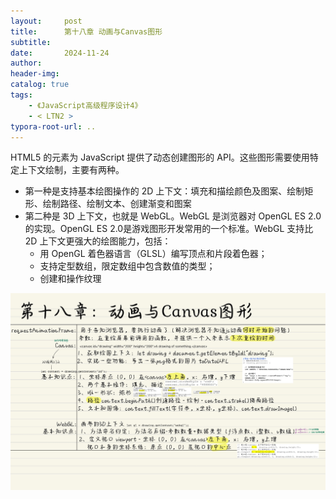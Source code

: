 ```yaml
---
layout:     post
title:      第十八章 动画与Canvas图形
subtitle:  
date:       2024-11-24
author:     
header-img: 
catalog: true
tags:
    - 《JavaScript高级程序设计4》
    - < LTN2 >
typora-root-url: ..
---
```




HTML5 的<canvas>元素为 JavaScript 提供了动态创建图形的 API。这些图形需要使用特定上下文绘制，主要有两种。

- 第一种是支持基本绘图操作的 2D 上下文：填充和描绘颜色及图案、绘制矩形、绘制路径、绘制文本、创建渐变和图案
- 第二种是 3D 上下文，也就是 WebGL。WebGL 是浏览器对 OpenGL ES 2.0 的实现。OpenGL ES 2.0是游戏图形开发常用的一个标准。WebGL 支持比 2D 上下文更强大的绘图能力，包括：
    - 用 OpenGL 着色器语言（GLSL）编写顶点和片段着色器；
    - 支持定型数组，限定数组中包含数值的类型；
    - 创建和操作纹理

![《红宝书》-33](/../img/assets_2023/《红宝书》-33.jpg)
